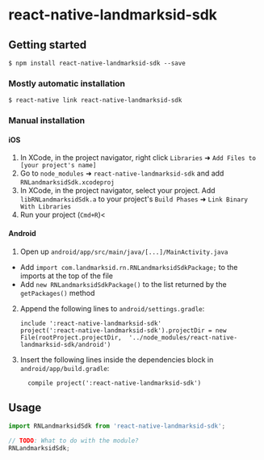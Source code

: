 
# react-native-landmarksid-sdk

## Getting started

`$ npm install react-native-landmarksid-sdk --save`

### Mostly automatic installation

`$ react-native link react-native-landmarksid-sdk`

### Manual installation


#### iOS

1. In XCode, in the project navigator, right click `Libraries` ➜ `Add Files to [your project's name]`
2. Go to `node_modules` ➜ `react-native-landmarksid-sdk` and add `RNLandmarksidSdk.xcodeproj`
3. In XCode, in the project navigator, select your project. Add `libRNLandmarksidSdk.a` to your project's `Build Phases` ➜ `Link Binary With Libraries`
4. Run your project (`Cmd+R`)<

#### Android

1. Open up `android/app/src/main/java/[...]/MainActivity.java`
  - Add `import com.landmarksid.rn.RNLandmarksidSdkPackage;` to the imports at the top of the file
  - Add `new RNLandmarksidSdkPackage()` to the list returned by the `getPackages()` method
2. Append the following lines to `android/settings.gradle`:
  	```
  	include ':react-native-landmarksid-sdk'
  	project(':react-native-landmarksid-sdk').projectDir = new File(rootProject.projectDir, 	'../node_modules/react-native-landmarksid-sdk/android')
  	```
3. Insert the following lines inside the dependencies block in `android/app/build.gradle`:
  	```
      compile project(':react-native-landmarksid-sdk')
  	```


## Usage
```javascript
import RNLandmarksidSdk from 'react-native-landmarksid-sdk';

// TODO: What to do with the module?
RNLandmarksidSdk;
```
  